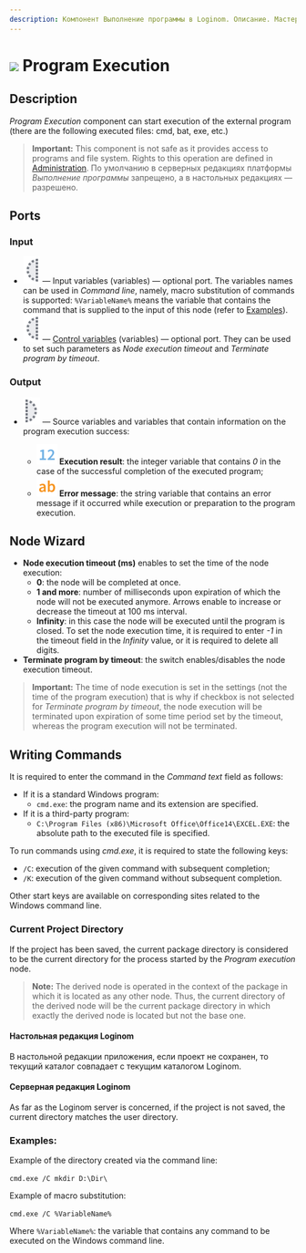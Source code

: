 ```yaml
---
description: Компонент Выполнение программы в Loginom. Описание. Мастер настройки узла. Написание команд. Примеры.
---
```

# ![ ](./../../images/icons/components/execcmd_default.svg) Program Execution

## Description

*Program Execution* component can start execution of the external program (there are the following executed files: cmd, bat, exe, etc.)

> **Important:** This component is not safe as it provides access to programs and file system. Rights to this operation are defined in [Administration](./../../admin/parameters.md). По умолчанию в серверных редакциях платформы *Выполнение программы* запрещено, а в настольных редакциях — разрешено.

## Ports

### Input

* ![ ](./../../images/icons/app/node/ports/inputs-optional/variable_inactive.svg) — Input variables (variables) — optional port. The variables names can be used in *Command line*, namely, macro substitution of commands is supported: ```%VariableName%``` means the variable that contains the command that is supplied to the input of this node (refer to [Examples](#primery)).
* ![ ](./../../images/icons/app/node/ports/inputs-optional/variable_inactive.svg) — [Control variables](./../../workflow/variables/control-variables.md) (variables) — optional port. They can be used to set such parameters as *Node execution timeout* and *Terminate program by timeout*.

### Output

* ![ ](./../../images/icons/app/node/ports/outputs-optional/variable_inactive.svg) — Source variables and variables that contain information on the program execution success:

   * ![ ](./../../images/icons/common/data-types/integer_default.svg) **Execution result**: the integer variable that contains *0* in the case of the successful completion of the executed program;
   * ![ ](./../../images/icons/common/data-types/string_default.svg) **Error message**: the string variable that contains an error message if it occurred while execution or preparation to the program execution.

## Node Wizard

* **Node execution timeout (ms)** enables to set the time of the node execution:
   * **0**: the node will be completed at once.
   * **1 and more**: number of milliseconds upon expiration of which the node will not be executed anymore. Arrows enable to increase or decrease the timeout at 100 ms interval.
   * **Infinity**: in this case the node will be executed until the program is closed. To set the node execution time, it is required to enter *-1* in the timeout field in the *Infinity* value, or it is required to delete all digits.
* **Terminate program by timeout**: the switch enables/disables the node execution timeout.

> **Important:** The time of node execution is set in the settings (not the time of the program execution) that is why if checkbox is not selected for *Terminate program by timeout*, the node execution will be terminated upon expiration of some time period set by the timeout, whereas the program execution will not be terminated.

## Writing Commands

It is required to enter the command in the *Command text* field as follows:

* If it is a standard Windows program:
   * ```cmd.exe```: the program name and its extension are specified.
* If it is a third-party program:
   * ```C:\Program Files (x86)\Microsoft Office\Office14\EXCEL.EXE```: the absolute path to the executed file is specified.

To run commands using *cmd.exe*, it is required to state the following keys:

* ```/C```: execution of the given command with subsequent completion;
* ```/K```: execution of the given command without subsequent completion.

Other start keys are available on corresponding sites related to the Windows command line.

### Current Project Directory

If the project has been saved, the current package directory is considered to be the current directory for the process started by the *Program execution* node.

> **Note:** The derived node is operated in the context of the package in which it is located as any other node. Thus, the current directory of the derived node will be the current package directory in which exactly the derived node is located but not the base one.

#### Настольная редакция Loginom

В настольной редакции приложения, если проект не сохранен, то текущий каталог совпадает с текущим каталогом Loginom.

#### Серверная редакция Loginom

As far as the Loginom server is concerned, if the project is not saved, the current directory matches the user directory.

### Examples:

Example of the directory created via the command line:

```cmd.exe /C mkdir D:\Dir\```

Example of macro substitution:

```cmd.exe /C %VariableName%```

Where ```%VariableName%```: the variable that contains any command to be executed on the Windows command line.
